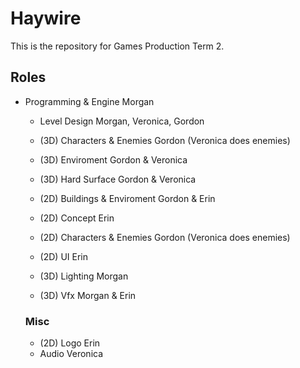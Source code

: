 # Haywire

This is the repository for Games Production Term 2. 

## Roles

  - Programming & Engine			    Morgan
	- Level Design				        Morgan, Veronica, Gordon
	- (3D) Characters & Enemies		Gordon (Veronica does enemies)
	- (3D) Enviroment				Gordon & Veronica
	- (3D) Hard Surface			Gordon & Veronica

	- (2D) Buildings & Enviroment		Gordon & Erin
	- (2D) Concept				Erin
	- (2D) Characters & Enemies		Gordon (Veronica does enemies)
	- (2D) UI					Erin

	- (3D) Lighting				Morgan
	- (3D) Vfx				Morgan & Erin


	### Misc
	- (2D) Logo				Erin
	- Audio					  Veronica



